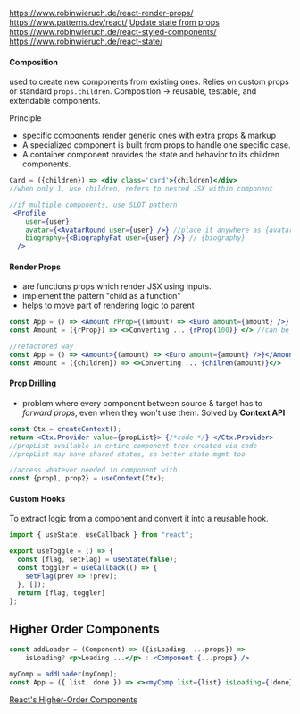 https://www.robinwieruch.de/react-render-props/
https://www.patterns.dev/react/
[Update state from props](https://www.robinwieruch.de/react-derive-state-props/)
https://www.robinwieruch.de/react-styled-components/
https://www.robinwieruch.de/react-state/

#### Composition

used to create new components from existing ones. Relies on custom props or standard `props.children`. Composition -> reusable, testable, and extendable components. 

Principle
- specific components render generic ones with extra props & markup
- A specialized component is built from props to handle one specific case.
- A container component provides the state and behavior to its children components.

```jsx
Card = ({children}) => <div class='card'>{children}</div> 
//when only 1, use children, refers to nested JSX within component

//if multiple components, use SLOT pattern
 <Profile
    user={user}
    avatar={<AvatarRound user={user} />} //place it anywhere as {avatar}
    biography={<BiographyFat user={user} />} // {biography}
  />
```

#### Render Props

- are functions props which render JSX using inputs. 
- implement the pattern "child as a function"
- helps to move part of rendering logic to parent

```jsx
const App = () => <Amount rProp={(amount) => <Euro amount={amount} />} />
const Amount = ({rProp}) => <>Converting ... {rProp(100)} </> //can be state var

//refactored way
const App = () => <Amount>{(amount) => <Euro amount={amount} />}</Amount>
const Amount = ({children}) => <>Converting ... {chilren(amount)}</> 
```


#### Prop Drilling

- problem where every component between source & target has to *forward props*, even when they won't use them. Solved by **Context API**

```jsx
const Ctx = createContext();
return <Ctx.Provider value={propList}> {/*code */} </Ctx.Provider>
//propList available in entire component tree created via code
//propList may have shared states, so better state mgmt too

//access whatever needed in component with
const {prop1, prop2} = useContext(Ctx);  
```


#### Custom Hooks

To extract logic from a component and convert it into a reusable hook.

```jsx
import { useState, useCallback } from "react";

export useToggle = () => {
  const [flag, setFlag] = useState(false);
  const toggler = useCallback(() => {
    setFlag(prev => !prev);
  }, []);
  return [flag, toggler]
};
```

## Higher Order Components

```jsx
const addLoader = (Component) => ({isLoading, ...props}) => 
	isLoading? <p>Loading ...</p> : <Component {...props} />

myComp = addLoader(myComp);
const App = ({ list, done }) => <><myComp list={list} isLoading={!done}/></>
```

[React's Higher-Order Components](https://www.robinwieruch.de/react-higher-order-components/) 